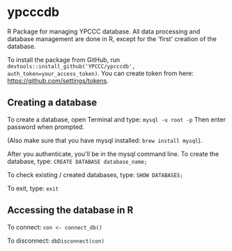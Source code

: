 # ypcccdb
R Package for managing YPCCC database. All data processing and database management are done in R, except for the 'first' creation of the database.

To install the package from GitHub, run `devtools::install_github('YPCCC/ypcccdb', auth_token=your_access_token)`. You can create token from here: https://github.com/settings/tokens.

## Creating a database
To create a database, open Terminal and type:
`mysql -u root -p`
Then enter password when prompted.

(Also make sure that you have mysql installed: `brew install mysql`).

After you authenticate, you'll be in the mysql command line. To create the database, type:
`CREATE DATABASE database_name;`

To check existing / created databases, type:
`SHOW DATABASES;`

To exit, type:
`exit`

## Accessing the database in R

To connect: `con <- connect_db()`

To disconnect: `dbDisconnect(con)`
